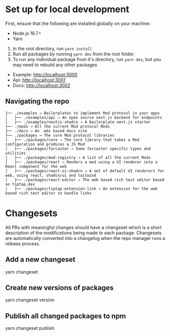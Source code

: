 # Set up for local development

First, ensure that the following are installed globally on your machine:

- Node.js 18.7+
- Yarn

1. In the root directory, run `yarn install`
2. Run all packages by running `yarn dev` from the root folder.
3. To run any individual package from it's directory, run `yarn dev`, but you may need to rebuild any other packages

- Example: [http://localhost:3000](http://localhost:3000)
- Api: [http://localhost:3001](http://localhost:3001)
- Docs: [http://localhost:3002](http://localhost:3002)

## Navigating the repo

```
├── ./examples → Boilerplates to implement Mod protocol in your apps
│   ├── ./examples/api → An open source next.js backend for endpoints
│   ├── ./examples/nextjs-shadcn → A boilerplate next.js starter
├── ./mods → All the current Mod protocol Mods
├── ./docs → An .mdx based docs site
├── ./packages → The core Mod protocol libraries
│   ├── ./packages/core → The core library that takes a Mod configuration and produces a JS Mod
│   ├── ./packages/farcaster → Some farcaster specific types and utilities
│   ├── ./packages/mod-registry → A list of all the current Mods
│   ├── ./packages/react → Renders a mod using a UI renderer into a React component for the web
│   ├── ./packages/react-ui-shadcn → A set of default UI renderers for web, using react, shadcn/ui and tailwind
│   ├── ./packages/react-editor → The web based rich text editor based on tiptap.dev
│   ├── ./packages/tiptap-extension-link → An extension for the web based rich text editor to handle links
```

# Changesets

All PRs with meaningful changes should have a changeset which is a short description of the modifications being made to each package. Changesets are automatically converted into a changelog when the repo manager runs a release process.

## Add a new changeset

yarn changeset

## Create new versions of packages

yarn changeset version

## Publish all changed packages to npm

yarn changeset publish
